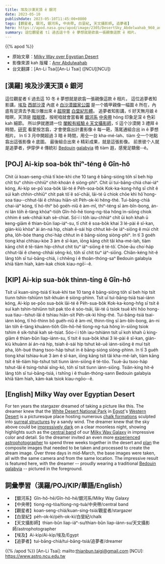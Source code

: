 ```yaml
---
title: 埃及沙漠天頂 ê 銀河
date: 2023-05-10
publishdate: 2023-05-10T11:45:00+0800
tags: [觀星者, 銀河, 銀河系, 中央帶, 白堊紀, 天文攝影師, 追夢者]
hero: https://apod.nasa.gov/apod/image/2305/DesertSky_Abdelwahab_960_annotated.jpg
summary: 這位觀星者 tī 過去這十冬 ê 夢想就是欲翕一張親像這款 ê 相片。
---
```


{{% apod %}}

- 原始文章：[Milky Way over Egyptian Desert](https://apod.nasa.gov/apod/ap230510.html)
- 影像來源 kah 版權：[Amr Abdulwahab](https://www.instagram.com/amr_abdulwahab/)
- 台文翻譯：[An-Li Tsai][An-Li Tsai] ([NCU][NCU])

## [漢羅] 埃及沙漠天頂 ê 銀河
這位觀星者 tī 過去這 10 冬 ê 夢想就是欲翕一張親像這款 ê 相片。
這位追夢者知影講，[埃及][Egypt] [西部沙漠][Western Desert] 內底 ê [白沙漠國家公園][White Desert National Park] 是一个媠甲親像一幅圖 ê 所在，內底有足濟去予風沙雕出來 ê [超現實][surreal structures] [白堊紀形體][chalk formations]。
追夢者知影講，tī 好天無月娘 ê 暗暝，天頂是 [暗眠摸][impressively dark]，按呢咱就會當看著 [銀河系][Milky Way Galaxy] [中央帶][central band] hŏng 印象足深 ê 色彩 kah 細節。
所以伊就邀請一位 [閣較有經驗 ê 天文攝影師][experienced astrophotographer]，tī 這个沙漠開 3 禮拜 ê 時間，[研究][plan] 看愛按怎翕，才會使翕出計畫影像 ê 每一葩，落尾通組合出 in ê 夢想相片。
In tī 3 月中開超過 3 暗 ê 時間，用仝一台 kha-mé-lah、tiàm 仝一个地點翕出這張影像 ê 底圖。
最後組合出來 ê 精彩成果，就是這張影像。
前景彼个人就是追夢者，伊穿伊 ê 傳統衫 [Bedouin][Bedouin] [galabyia][galabyia] 徛 tiàm 遐，感覺足驕傲--ê。

## [POJ] Ai-ki̍p soa-bo̍k thiⁿ-téng ê Gîn-hô
Chit ūi koan-seng-chiá tī kòe-khì che 10 tang ê bāng-sióng to̍h sī beh hip chi̍t tiuⁿ chhin-chhiūⁿ chit-khoán ê siòng-phìⁿ.
Chit ūi tui-bāng-chiá chai-iáⁿ kóng, Ai-ki̍p se-pō͘ soa-bo̍k lāi-té ê Pe̍h-soa-bo̍k Kok-ka-kong-hn̂g sī chi̍t ê súi kah chhin-chhiūⁿ chi̍t pak tô͘ ê só͘-chāi, lāi-té ū chiok chōe khì hō͘ hong-soa tiau--chhut-lâi ê chhiau hiān-si̍t Pe̍h-ok-kì hêng-thé.
Tui-bāng-chiá chai-iáⁿ kóng, tī hó-thiⁿ bô goe̍h-niû ê àm-mî, thiⁿ-téng sī àm-bîn-bong, án-ni lán to̍h ē-tàng khòaⁿ-tio̍h Gîn-hô-hē tiong-ng-tòa hŏng ìn-siōng chiok chhim ê sek-chhái kah sè-chiat.
Só͘-í i to̍h iau-chhiáⁿ chi̍t ūi koh khah ū keng-giām ê thian-bûn liap-iáⁿ-su, tī chit ê soa-bo̍k khai 3 lé-pài ê sî-kan, gián-kiù khòaⁿ ài  án-ná hip, chiah ē-sái hip chhut kè-ōe iáⁿ-siōng ê múi chi̍t pha, lo̍h-bóe thang cho͘-ha̍p chhut in ê bāng-sióng siòng-phìⁿ.
In tī 3 goe̍h tiong khai chhiau-kòe 3 àm ê sî-kan, iōng kāng chi̍t tâi kha-mé-lah, tiàm kāng chi̍t ê tē-tiám hip-chhut chit tiuⁿ iáⁿ-siōng ê té-tô͘.
Chòe-āu cho͘-ha̍p chhut-lâi ê cheng-chhái sêng-kó, to̍h sī chit tiuⁿ iáⁿ-siōng.
Chiân-kéng hit-ê lâng to̍h sī tui-bāng-chiá, i chhēng i ê thoân-thóng-saⁿ Bedouin galabyia khiā tiàm hiah, kám-kak chiok kiau-ngō͘--ê.

## [KIP] Ai-ki̍p sua-bo̍k thinn-tíng ê Gîn-hô
Tsit uī kuan-sing-tsiá tī kuè-khì tse 10 tang ê bāng-sióng to̍h sī beh hip tsi̍t tiunn tshin-tshiūnn tsit-khuán ê siòng-phìnn.
Tsit uī tui-bāng-tsiá tsai-iánn kóng, Ai-ki̍p se-pōo sua-bo̍k lāi-té ê Pe̍h-sua-bo̍k Kok-ka-kong-hn̂g sī tsi̍t ê suí kah tshin-tshiūnn tsi̍t pak tôo ê sóo-tsāi, lāi-té ū tsiok tsuē khì hōo hong-sua tiau--tshut-lâi ê tshiau hiān-si̍t Pe̍h-ok-kì hîng-thé.
Tui-bāng-tsiá tsai-iánn kóng, tī hó-thinn bô gue̍h-niû ê àm-mî, thinn-tíng sī àm-bîn-bong, án-ni lán to̍h ē-tàng khuànn-tio̍h Gîn-hô-hē tiong-ng-tuà hŏng ìn-siōng tsiok tshim ê sik-tshái kah sè-tsiat.
Sóo-í i to̍h iau-tshiánn tsi̍t uī koh khah ū king-giām ê thian-bûn liap-iánn-su, tī tsit ê sua-bo̍k khai 3 lé-pài ê sî-kan, gián-kiù khuànn ài  án-ná hip, tsiah ē-sái hip tshut kè-uē iánn-siōng ê muí tsi̍t pha, lo̍h-bué thang tsoo-ha̍p tshut in ê bāng-sióng siòng-phìnn.
In tī 3 gue̍h tiong khai tshiau-kuè 3 àm ê sî-kan, iōng kāng tsi̍t tâi kha-mé-lah, tiàm kāng tsi̍t ê tē-tiám hip-tshut tsit tiunn iánn-siōng ê té-tôo.
Tsuè-āu tsoo-ha̍p tshut-lâi ê tsing-tshái sîng-kó, to̍h sī tsit tiunn iánn-siōng.
Tsiân-kíng hit-ê lâng to̍h sī tui-bāng-tsiá, i tshīng i ê thuân-thóng-sann Bedouin galabyia khiā tiàm hiah, kám-kak tsiok kiau-ngōo--ê.

## [English] Milky Way over Egyptian Desert
For ten years the stargazer dreamed of taking a picture like this.
The dreamer knew that the [White Desert National Park][White Desert National Park] in [Egypt][Egypt]'s [Western Desert][Western Desert] is a picturesque place hosting numerous [chalk formations][chalk formations] sculpted into [surreal structures][surreal structures] by a sandy wind.
The dreamer knew that the sky above could be [impressively dark][impressively dark] on a clear moonless night, showing highlights such as the [central band][central band] of our [Milky Way Galaxy][Milky Way Galaxy] in impressive color and detail.
So the dreamer invited an even more [experienced astrophotographer][experienced astrophotographer] to spend three weeks together in the desert and [plan][plan] the composite images that needed to be taken and processed to create the dream image.
Over three days in mid-March, the base images were taken, all with the same camera and from the same location.
The impressive result is featured here, with the dreamer -- proudly wearing a traditional [Bedouin][Bedouin] [galabyia][galabyia] -- pictured in the foreground.

## 詞彙學習（漢羅/POJ/KIP/華語/English）
- 【銀河系】Gîn-hô-hē/Gîn-hô-hē/銀河系/Milky Way Galaxy
- 【中央帶】tiong-ng-tòa/tiong-ng-tuà/中央帶/central band
- 【觀星者】koan-seng-chiá/kuan-sing-tsiá/觀星者/stargazer
- 【白堊紀】pe̍h-ok-kì/pe̍h-ok-kì/白堊紀/chalk
- 【天文攝影師】thian-bûn liap-iáⁿ-su/thian-bûn liap-iánn-su/天文攝影師/astrophotographer
- 【埃及】Ai-ki̍p/Ai-ki̍p/埃及/Egypt
- 【追夢者】tui-bāng-chiá/tui-bāng-tsiá/追夢者/dreamer

{{% /apod %}}
[An-Li Tsai]: mailto:thianbun.taigi@gmail.com
[NCU]: https://www.astro.ncu.edu.tw

[copyright]: https://apod.nasa.gov/apod/fap/lib/about_apod.html#srapply
[License]: https://creativecommons.org/licenses/by/2.0/

[White Desert National Park]:https://en.wikipedia.org/wiki/White_Desert_National_Park
[Egypt]:https://en.wikipedia.org/wiki/Egypt
[Western Desert]:https://en.wikipedia.org/wiki/Western_Desert_(Egypt)
[chalk formations]:https://www.inside-egypt.com/the-white-desert.html
[surreal structures]:https://youtu.be/vgBpr-7AUjg
[impressively dark]:https://apod.nasa.gov/apod/ap200408.html
[central band]:https://apod.nasa.gov/apod/ap191022.html
[Milky Way Galaxy]:https://solarsystem.nasa.gov/resources/285/the-milky-way-galaxy/
[experienced astrophotographer]:https://www.instagram.com/vikaschanderastrophotography/
[plan]:https://i.pinimg.com/originals/30/62/75/3062756a297f1e3c22e35f3fe89b3ecc.jpg
[Bedouin]:https://en.wikipedia.org/wiki/Bedouin
[galabyia]:https://en.wikipedia.org/wiki/Jellabiya
